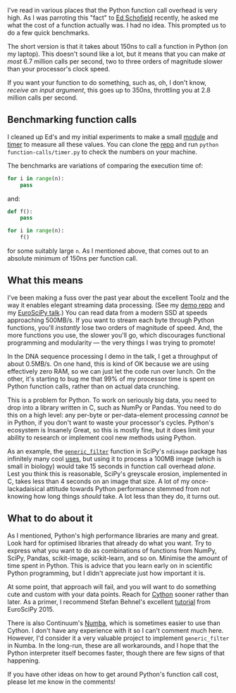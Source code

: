 <!--
.. title: The cost of a Python function call
.. slug: the-cost-of-a-python-function-call
.. date: 2015-12-10 01:04:00
.. tags: Planet SciPy,programming,Python
.. category: 
.. link: 
.. description: 
.. type: text
.. has_math: no
.. status: published
.. wp-status: publish
-->

<html><body><p>I've read in various places that the Python function call overhead is very high. As I was parroting this "fact" to <a href="https://twitter.com/edschofield">Ed Schofield</a> recently, he asked me what the cost of a function actually was. I had no idea. This prompted us to do a few quick benchmarks.

The short version is that it takes about 150ns to call a function in Python (on my laptop). This doesn't sound like a lot, but it means that you can make <em>at most</em> 6.7 million calls per second, two to three orders of magnitude slower than your processor's clock speed.

If you want your function to do something, such as, oh, I don't know, <em>receive an input argument</em>, this goes up to 350ns, throttling you at 2.8 million calls per second.

</p><h2>Benchmarking function calls</h2>

I cleaned up Ed's and my initial experiments to make a small <a href="https://github.com/jni/performance-tests/blob/master/function-calls/f.py">module</a> and <a href="https://github.com/jni/performance-tests/blob/master/function-calls/timer.py">timer</a> to measure all these values. You can clone the <a href="https://github.com/jni/performance-tests">repo</a> and run <code>python function-calls/timer.py</code> to check the numbers on your machine.

The benchmarks are variations of comparing the execution time of:

```python
for i in range(n):
    pass
```

and:

```python
def f():
    pass

for i in range(n):
    f()
```

for some suitably large <code>n</code>. As I mentioned above, that comes out to an absolute minimum of 150ns per function call.

<h2>What this means</h2>

I've been making a fuss over the past year about the excellent Toolz and the way it enables elegant streaming data processing. (See my <a href="https://github.com/jni/streaming-talk">demo repo</a> and my <a href="https://www.youtube.com/watch?v=cMo4fnCbSPc">EuroSciPy talk</a>.) You can read data from a modern SSD at speeds approaching 500MB/s. If you want to stream each byte through Python functions, you'll <em>instantly</em> lose two orders of magnitude of speed. And, the more functions you use, the slower you'll go, which discourages functional programming and modularity — the very things I was trying to promote!

In the DNA sequence processing I demo in the talk, I get a throughput of about 0.5MB/s. On one hand, this is kind of OK because we are using effectively zero RAM, so we can just let the code run over lunch. On the other, it's starting to bug me that 99% of my processor time is spent on Python function calls, rather than on actual data crunching.

This is a problem for Python. To work on seriously big data, you need to drop into a library written in C, such as NumPy or Pandas. You need to do this on a high level: any per-byte or per-data-element processing <em>cannot</em> be in Python, if you don't want to waste your processor's cycles. Python's ecosystem is Insanely Great, so this is mostly fine, but it does limit your ability to research or implement cool new methods using Python.

As an example, the <a href="http://docs.scipy.org/doc/scipy/reference/generated/scipy.ndimage.filters.generic_filter.html"><code>generic_filter</code></a> function in SciPy's <code>ndimage</code> package has infinitely many cool <a href="http://ilovesymposia.com/2014/06/24/a-clever-use-of-scipys-ndimage-generic_filter-for-n-dimensional-image-processing/">uses</a>, but using it to process a 100MB image (which is small in biology) would take 15 seconds in function call overhead <em>alone</em>. Lest you think this is reasonable, SciPy's greyscale erosion, implemented in C, takes less than 4 seconds on an image that size. A lot of my once-lackadaisical attitude towards Python performance stemmed from not knowing how long things <em>should</em> take. A lot less than they do, it turns out.

<h2>What to do about it</h2>

As I mentioned, Python's high performance libraries are many and great. Look hard for optimised libraries that already do what you want. Try to express what you want to do as combinations of functions from NumPy, SciPy, Pandas, scikit-image, scikit-learn, and so on. Minimise the amount of time spent in Python. This is advice that you learn early on in scientific Python programming, but I didn't appreciate just how important it is.

At some point, that approach will fail, and you will want to do something cute and custom with your data points. Reach for <a href="http://cython.readthedocs.org">Cython</a> sooner rather than later. As a primer, I recommend Stefan Behnel's excellent <a href="https://youtu.be/GmxZfZjEjZo">tutorial</a> from EuroSciPy 2015.

There is also Continuum's <a href="http://numba.pydata.org">Numba</a>, which is sometimes easier to use than Cython. I don't have any experience with it so I can't comment much here. However, I'd consider it a very valuable project to implement <code>generic_filter</code> in Numba.
In the long-run, these are all workarounds, and I hope that the Python interpreter itself becomes faster, though there are few signs of that happening.

If you have other ideas on how to get around Python's function call cost, please let me know in the comments!</body></html>
